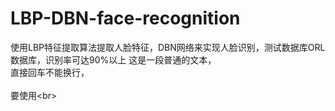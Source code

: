 # LBP-DBN-face-recognition
使用LBP特征提取算法提取人脸特征，DBN网络来实现人脸识别，测试数据库ORL数据库，识别率可达90%以上
这是一段普通的文本，  
直接回车不能换行，<br>  
要使用\<br>  
